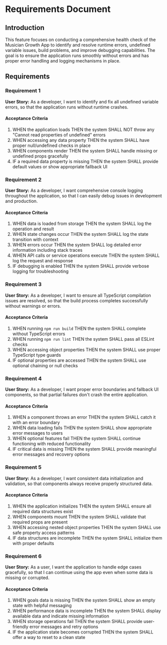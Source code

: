 # Requirements Document

## Introduction

This feature focuses on conducting a comprehensive health check of the Musician Growth App to identify and resolve runtime errors, undefined variable issues, build problems, and improve debugging capabilities. The goal is to ensure the application runs smoothly without errors and has proper error handling and logging mechanisms in place.

## Requirements

### Requirement 1

**User Story:** As a developer, I want to identify and fix all undefined variable errors, so that the application runs without runtime crashes.

#### Acceptance Criteria

1. WHEN the application loads THEN the system SHALL NOT throw any "Cannot read properties of undefined" errors
2. WHEN accessing any data property THEN the system SHALL have proper null/undefined checks in place
3. WHEN components render THEN the system SHALL handle missing or undefined props gracefully
4. IF a required data property is missing THEN the system SHALL provide default values or show appropriate fallback UI

### Requirement 2

**User Story:** As a developer, I want comprehensive console logging throughout the application, so that I can easily debug issues in development and production.

#### Acceptance Criteria

1. WHEN data is loaded from storage THEN the system SHALL log the operation and result
2. WHEN state changes occur THEN the system SHALL log the state transition with context
3. WHEN errors occur THEN the system SHALL log detailed error information including stack traces
4. WHEN API calls or service operations execute THEN the system SHALL log the request and response
5. IF debugging is enabled THEN the system SHALL provide verbose logging for troubleshooting

### Requirement 3

**User Story:** As a developer, I want to ensure all TypeScript compilation issues are resolved, so that the build process completes successfully without warnings or errors.

#### Acceptance Criteria

1. WHEN running `npm run build` THEN the system SHALL complete without TypeScript errors
2. WHEN running `npm run lint` THEN the system SHALL pass all ESLint checks
3. WHEN accessing object properties THEN the system SHALL use proper TypeScript type guards
4. IF optional properties are accessed THEN the system SHALL use optional chaining or null checks

### Requirement 4

**User Story:** As a developer, I want proper error boundaries and fallback UI components, so that partial failures don't crash the entire application.

#### Acceptance Criteria

1. WHEN a component throws an error THEN the system SHALL catch it with an error boundary
2. WHEN data loading fails THEN the system SHALL show appropriate error messages to users
3. WHEN optional features fail THEN the system SHALL continue functioning with reduced functionality
4. IF critical data is missing THEN the system SHALL provide meaningful error messages and recovery options

### Requirement 5

**User Story:** As a developer, I want consistent data initialization and validation, so that components always receive properly structured data.

#### Acceptance Criteria

1. WHEN the application initializes THEN the system SHALL ensure all required data structures exist
2. WHEN components mount THEN the system SHALL validate that required props are present
3. WHEN accessing nested object properties THEN the system SHALL use safe property access patterns
4. IF data structures are incomplete THEN the system SHALL initialize them with proper defaults

### Requirement 6

**User Story:** As a user, I want the application to handle edge cases gracefully, so that I can continue using the app even when some data is missing or corrupted.

#### Acceptance Criteria

1. WHEN goals data is missing THEN the system SHALL show an empty state with helpful messaging
2. WHEN performance data is incomplete THEN the system SHALL display available data and indicate missing information
3. WHEN storage operations fail THEN the system SHALL provide user-friendly error messages and retry options
4. IF the application state becomes corrupted THEN the system SHALL offer a way to reset to a clean state